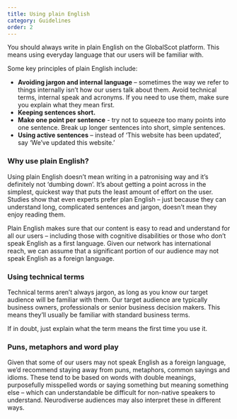 ```yaml
---
title: Using plain English
category: Guidelines
order: 2
---
```


You should always write in plain English on the GlobalScot platform. This means using everyday language that our users will be familiar with.

Some key principles of plain English include:
* **Avoiding jargon and internal language** – sometimes the way we refer to things internally isn’t how our users talk about them. Avoid technical terms, internal speak and acronyms. If you need to use them, make sure you explain what they mean first. 
* **Keeping sentences short.** 
* **Make one point per sentence** - try not to squeeze too many points into one sentence. Break up longer sentences into short, simple sentences. 
* **Using active sentences** – instead of ‘This website has been updated’, say ‘We’ve updated this website.’

### Why use plain English? ###

Using plain English doesn’t mean writing in a patronising way and it’s definitely not ‘dumbing down’. It’s about getting a point across in the simplest, quickest way that puts the least amount of effort on the user. Studies show that even experts prefer plan English – just because they can understand long, complicated sentences and jargon, doesn’t mean they enjoy reading them. 

Plain English makes sure that our content is easy to read and understand for all our users – including those with cognitive disabilities or those who don’t speak English as a first language. Given our network has international reach, we can assume that a significant portion of our audience may not speak English as a foreign language.

### Using technical terms ###
Technical terms aren’t always jargon, as long as you know our target audience will be familiar with them. Our target audience are typically business owners, professionals or senior business decision makers. This means they’ll usually be familiar with standard business terms. 

If in doubt, just explain what the term means the first time you use it.

### Puns, metaphors and word play ###
Given that some of our users may not speak English as a foreign language, we’d recommend staying away from puns, metaphors, common sayings and idioms. These tend to be based on words with double meanings, purposefully misspelled words or saying something but meaning something else – which can understandable be difficult for non-native speakers to understand. Neurodiverse audiences may also interpret these in different ways. 
